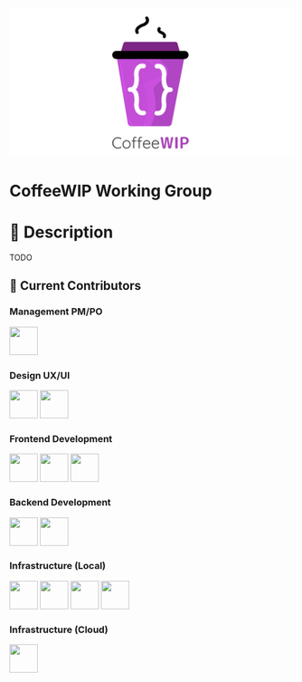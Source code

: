 <img src="./assets/banner-coffeewip.jpg">

# CoffeeWIP Working Group

# 🔖 Description

TODO

## 🐜 Current Contributors

### Management PM/PO
 [<img width="50px" height="50px" src="https://avatars0.githubusercontent.com/u/369639?s=460&u=af059462cbfdab9ddb59943438ddd7b3a9dca0fc&v=4">](https://github.com/pablortsal)
 
### Design UX/UI
 [<img width="50px" height="50px" src="https://avatars2.githubusercontent.com/u/12954959?s=460&u=4296e56a35a9403d38cacce31b9d21b6213ce03d&v=4">](https://github.com/JoseJPR) [<img width="50px" height="50px" src="https://avatars3.githubusercontent.com/u/45340869?s=460&u=bdf443ee98f8d93fc180d238680f83795ec25d91&v=4">](https://github.com/chempogonzalez)

### Frontend Development
  [<img width="50px" height="50px" src="https://avatars0.githubusercontent.com/u/369639?s=460&u=af059462cbfdab9ddb59943438ddd7b3a9dca0fc&v=4">](https://github.com/pablortsal)
  [<img width="50px" height="50px" src="https://avatars3.githubusercontent.com/u/45340869?s=460&u=bdf443ee98f8d93fc180d238680f83795ec25d91&v=4">](https://github.com/chempogonzalez) 
  [<img width="50px" height="50px" src="https://avatars2.githubusercontent.com/u/9607743?s=460&u=b1e9b3a62a6b0885af53a018ee5c74b29a2c11de&v=4">](https://github.com/Anexon)

### Backend Development
  [<img width="50px" height="50px" src="https://avatars2.githubusercontent.com/u/12954959?s=460&u=4296e56a35a9403d38cacce31b9d21b6213ce03d&v=4">](https://github.com/JoseJPR)
  [<img width="50px" height="50px" src="https://avatars2.githubusercontent.com/u/9607743?s=460&u=b1e9b3a62a6b0885af53a018ee5c74b29a2c11de&v=4">](https://github.com/Anexon)

### Infrastructure (Local)
  [<img width="50px" height="50px" src="https://avatars2.githubusercontent.com/u/25794789?s=460&v=4">](https://github.com/jucastil)
  [<img width="50px" height="50px" src="https://avatars2.githubusercontent.com/u/9607743?s=460&u=b1e9b3a62a6b0885af53a018ee5c74b29a2c11de&v=4">](https://github.com/Anexon)
  [<img width="50px" height="50px" src="https://avatars2.githubusercontent.com/u/2675392?s=400&u=dee9a41a0128886e9aa6331585dcd26039bf05ec&v=4">](https://github.com/vicenteherrera)
  [<img width="50px" height="50px" src="https://avatars2.githubusercontent.com/u/12954959?s=460&u=4296e56a35a9403d38cacce31b9d21b6213ce03d&v=4">](https://github.com/JoseJPR)

### Infrastructure (Cloud)
  [<img width="50px" height="50px" src="https://avatars2.githubusercontent.com/u/2675392?s=400&u=dee9a41a0128886e9aa6331585dcd26039bf05ec&v=4">](https://github.com/vicenteherrera)

